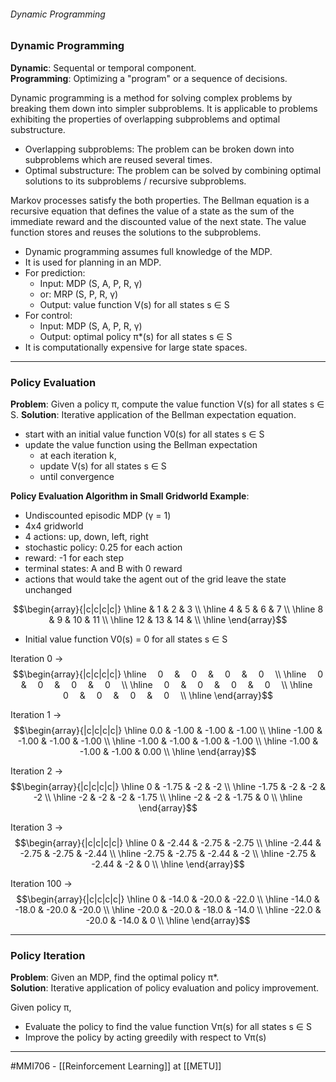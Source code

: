 ###### Dynamic Programming ######

### Dynamic Programming ###

**Dynamic**: Sequental or temporal component.  
**Programming**: Optimizing a "program" or a sequence of decisions.

Dynamic programming is a method for solving complex problems by breaking them down into simpler subproblems. It is applicable to problems exhibiting the properties of overlapping subproblems and optimal substructure.

- Overlapping subproblems: The problem can be broken down into subproblems which are reused several times.
- Optimal substructure: The problem can be solved by combining optimal solutions to its subproblems / recursive subproblems.

Markov processes satisfy the both properties. The Bellman equation is a recursive equation that defines the value of a state as the sum of the immediate reward and the discounted value of the next state. The value function stores and reuses the solutions to the subproblems.

- Dynamic programming assumes full knowledge of the MDP.
- It is used for planning in an MDP.
- For prediction:
    - Input: MDP (S, A, P, R, γ)
    - or: MRP (S, P, R, γ)
    - Output: value function V(s) for all states s ∈ S
- For control:
    - Input: MDP (S, A, P, R, γ)
    - Output: optimal policy π*(s) for all states s ∈ S
- It is computationally expensive for large state spaces.

--------------------------------------------------------------------------------

### Policy Evaluation ###

**Problem**: Given a policy π, compute the value function V(s) for all states s ∈ S.
**Solution**: Iterative application of the Bellman expectation equation.

- start with an initial value function V0(s) for all states s ∈ S
- update the value function using the Bellman expectation
    - at each iteration k, 
    - update V(s) for all states s ∈ S
    - until convergence

**Policy Evaluation Algorithm in Small Gridworld Example**:

- Undiscounted episodic MDP (γ = 1)
- 4x4 gridworld
- 4 actions: up, down, left, right
- stochastic policy: 0.25 for each action
- reward: -1 for each step
- terminal states: A and B with 0 reward
- actions that would take the agent out of the grid leave the state unchanged

$$\begin{array}{|c|c|c|c|}
\hline
  & 1 & 2 & 3 \\
\hline
4 & 5 & 6 & 7 \\
\hline
8 & 9 & 10 & 11 \\
\hline
12 & 13 & 14 &  \\
\hline
\end{array}$$

- Initial value function V0(s) = 0 for all states s ∈ S

Iteration 0 -> 
$$\begin{array}{|c|c|c|c|}
\hline
  0  &  0  &  0  &  0  \\
\hline
  0  &  0  &  0  &  0  \\
\hline
  0  &  0  &  0  &  0  \\
\hline
  0  &  0  &  0  &  0  \\
\hline
\end{array}$$


Iteration 1 -> 
$$\begin{array}{|c|c|c|c|}
\hline
0.0 & -1.00 & -1.00 & -1.00 \\
\hline
-1.00 & -1.00 & -1.00 & -1.00 \\
\hline
-1.00 & -1.00 & -1.00 & -1.00 \\
\hline
-1.00 & -1.00 & -1.00 & 0.00 \\
\hline
\end{array}$$


Iteration 2 -> 
$$\begin{array}{|c|c|c|c|}
\hline
0 & -1.75 & -2 & -2 \\
\hline
-1.75 & -2 & -2 & -2 \\
\hline
-2 & -2 & -2 & -1.75 \\
\hline
-2 & -2 & -1.75 & 0 \\
\hline
\end{array}$$


Iteration 3 -> 
$$\begin{array}{|c|c|c|c|}
\hline
0 & -2.44 & -2.75 & -2.75 \\
\hline
-2.44 & -2.75 & -2.75 & -2.44 \\
\hline
-2.75 & -2.75 & -2.44 & -2 \\
\hline
-2.75 & -2.44 & -2 & 0 \\
\hline
\end{array}$$


Iteration 100 -> 
$$\begin{array}{|c|c|c|c|}
\hline
0 & -14.0 & -20.0 & -22.0 \\
\hline
-14.0 & -18.0 & -20.0 & -20.0 \\
\hline
-20.0 & -20.0 & -18.0 & -14.0 \\
\hline
-22.0 & -20.0 & -14.0 & 0 \\
\hline
\end{array}$$

--------------------------------------------------------------------------------

### Policy Iteration ###

**Problem**: Given an MDP, find the optimal policy π*.  
**Solution**: Iterative application of policy evaluation and policy improvement.

Given policy π,
- Evaluate the policy to find the value function Vπ(s) for all states s ∈ S
- Improve the policy by acting greedily with respect to Vπ(s)















-----
#MMI706 - [[Reinforcement Learning]] at [[METU]]